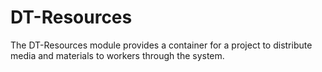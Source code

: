# DT-Resources
The DT-Resources module provides a container for a project to distribute media and materials to workers through the system.
